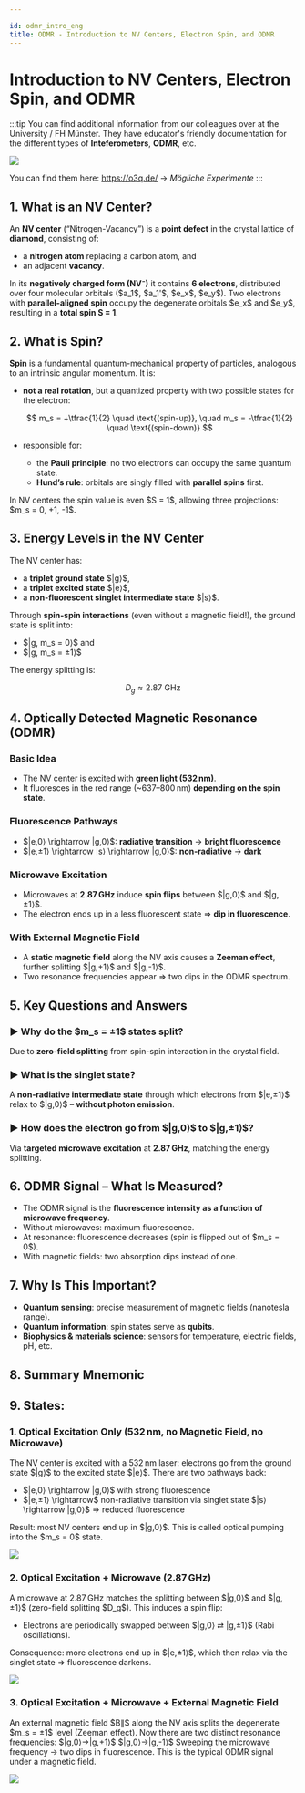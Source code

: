 ```yaml
---

id: odmr_intro_eng
title: ODMR - Introduction to NV Centers, Electron Spin, and ODMR
---
```


# Introduction to NV Centers, Electron Spin, and ODMR

:::tip
You can find additional information from our colleagues over at the University / FH Münster. They have educator's friendly documentation for the different types of **Inteferometers**, **ODMR**, etc.

![](../IMAGES/o3q.png)

You can find them here: https://o3q.de/ -> *Mögliche Experimente*
:::

## 1. What is an NV Center?

An **NV center** (“Nitrogen-Vacancy”) is a **point defect** in the crystal lattice of **diamond**, consisting of:

* a **nitrogen atom** replacing a carbon atom, and
* an adjacent **vacancy**.

In its **negatively charged form (NV⁻)** it contains **6 electrons**, distributed over four molecular orbitals (\$a\_1\$, \$a\_1'\$, \$e\_x\$, \$e\_y\$). Two electrons with **parallel-aligned spin** occupy the degenerate orbitals \$e\_x\$ and \$e\_y\$, resulting in a **total spin S = 1**.

## 2. What is Spin?

**Spin** is a fundamental quantum-mechanical property of particles, analogous to an intrinsic angular momentum. It is:

* **not a real rotation**, but a quantized property with two possible states for the electron:

  $$
  m_s = +\tfrac{1}{2} \quad \text{(spin-up)}, \quad m_s = -\tfrac{1}{2} \quad \text{(spin-down)}
  $$
* responsible for:

  * the **Pauli principle**: no two electrons can occupy the same quantum state.
  * **Hund’s rule**: orbitals are singly filled with **parallel spins** first.

In NV centers the spin value is even \$S = 1\$, allowing three projections: \$m\_s = 0, +1, -1\$.

## 3. Energy Levels in the NV Center

The NV center has:

* a **triplet ground state** \$|g⟩\$,
* a **triplet excited state** \$|e⟩\$,
* a **non-fluorescent singlet intermediate state** \$|s⟩\$.

Through **spin-spin interactions** (even without a magnetic field!), the ground state is split into:

* \$|g, m\_s = 0⟩\$ and
* \$|g, m\_s = ±1⟩\$

The energy splitting is:

$$
D_g \approx 2.87 \text{ GHz}
$$

## 4. Optically Detected Magnetic Resonance (ODMR)

### Basic Idea

* The NV center is excited with **green light (532 nm)**.
* It fluoresces in the red range (\~637–800 nm) **depending on the spin state**.

### Fluorescence Pathways

* \$|e,0⟩ \rightarrow |g,0⟩\$: **radiative transition** → **bright fluorescence**
* \$|e,±1⟩ \rightarrow |s⟩ \rightarrow |g,0⟩\$: **non-radiative** → **dark**

### Microwave Excitation

* Microwaves at **2.87 GHz** induce **spin flips** between \$|g,0⟩\$ and \$|g,±1⟩\$.
* The electron ends up in a less fluorescent state ⇒ **dip in fluorescence**.

### With External Magnetic Field

* A **static magnetic field** along the NV axis causes a **Zeeman effect**, further splitting \$|g,+1⟩\$ and \$|g,-1⟩\$.
* Two resonance frequencies appear ⇒ two dips in the ODMR spectrum.

## 5. Key Questions and Answers

### ▶ Why do the \$m\_s = ±1\$ states split?

Due to **zero-field splitting** from spin-spin interaction in the crystal field.

### ▶ What is the singlet state?

A **non-radiative intermediate state** through which electrons from \$|e,±1⟩\$ relax to \$|g,0⟩\$ – **without photon emission**.

### ▶ How does the electron go from \$|g,0⟩\$ to \$|g,±1⟩\$?

Via **targeted microwave excitation** at **2.87 GHz**, matching the energy splitting.

## 6. ODMR Signal – What Is Measured?

* The ODMR signal is the **fluorescence intensity as a function of microwave frequency**.
* Without microwaves: maximum fluorescence.
* At resonance: fluorescence decreases (spin is flipped out of \$m\_s = 0\$).
* With magnetic fields: two absorption dips instead of one.

## 7. Why Is This Important?

* **Quantum sensing**: precise measurement of magnetic fields (nanotesla range).
* **Quantum information**: spin states serve as **qubits**.
* **Biophysics & materials science**: sensors for temperature, electric fields, pH, etc.

## 8. Summary Mnemonic

## 9. States:

### 1. Optical Excitation Only (532 nm, no Magnetic Field, no Microwave)

The NV center is excited with a 532 nm laser: electrons go from the ground state \$|g⟩\$ to the excited state \$|e⟩\$.
There are two pathways back:

* \$|e,0⟩ \rightarrow |g,0⟩\$ with strong fluorescence
* \$|e,±1⟩ \rightarrow\$ non-radiative transition via singlet state \$|s⟩ \rightarrow |g,0⟩\$ ⇒ reduced fluorescence

Result: most NV centers end up in \$|g,0⟩\$. This is called optical pumping into the \$m\_s = 0\$ state.

![](./IMAGES/odm_nvc.png)

### 2. Optical Excitation + Microwave (2.87 GHz)

A microwave at 2.87 GHz matches the splitting between \$|g,0⟩\$ and \$|g,±1⟩\$ (zero-field splitting \$D\_g\$).
This induces a spin flip:

* Electrons are periodically swapped between \$|g,0⟩ ⇄ |g,±1⟩\$ (Rabi oscillations).

Consequence: more electrons end up in \$|e,±1⟩\$, which then relax via the singlet state ⇒ fluorescence darkens.

![](./IMAGES/odm_nvc.png)

### 3. Optical Excitation + Microwave + External Magnetic Field

An external magnetic field \$B∥\$ along the NV axis splits the degenerate \$m\_s = ±1\$ level (Zeeman effect).
Now there are two distinct resonance frequencies:
\$|g,0⟩→|g,+1⟩\$
\$|g,0⟩→|g,-1⟩\$
Sweeping the microwave frequency → two dips in fluorescence. This is the typical ODMR signal under a magnetic field.

![](./IMAGES/odm_nvc.png)
